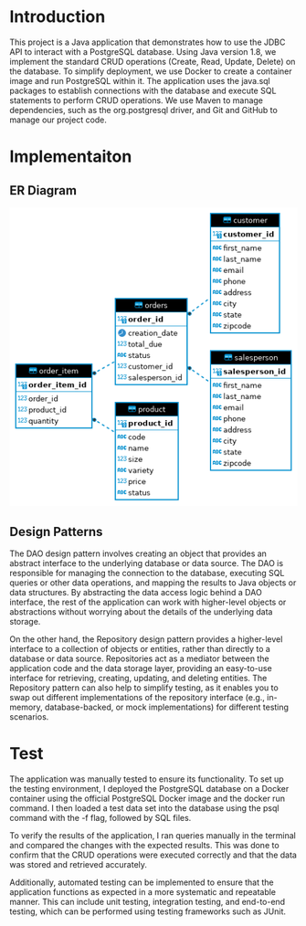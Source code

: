 # Introduction

This project is a Java application that demonstrates how to use the JDBC API to interact with a PostgreSQL 
database. Using Java version 1.8, we implement the standard CRUD operations (Create, Read, Update, Delete) 
on the database. To simplify deployment, we use Docker to create a container image and run PostgreSQL within it. 
The application uses the java.sql packages to establish connections with the database and execute SQL statements 
to perform CRUD operations. We use Maven to manage dependencies, such as the org.postgresql driver, and Git and 
GitHub to manage our project code.

# Implementaiton
## ER Diagram
![This is the ER Diagram of the Database](./assets/hplussport%20-%20public.png
)

## Design Patterns
The DAO design pattern involves creating an object that provides an abstract interface to the underlying 
database or data source. The DAO is responsible for managing the connection to the database, executing SQL 
queries or other data operations, and mapping the results to Java objects or data structures. By abstracting 
the data access logic behind a DAO interface, the rest of the application can work with higher-level objects 
or abstractions without worrying about the details of the underlying data storage.

On the other hand, the Repository design pattern provides a higher-level interface to a collection of objects
or entities, rather than directly to a database or data source. Repositories act as a mediator between the 
application code and the data storage layer, providing an easy-to-use interface for retrieving, creating, 
updating, and deleting entities. The Repository pattern can also help to simplify testing, as it enables you
to swap out different implementations of the repository interface (e.g., in-memory, database-backed, or mock 
implementations) for different testing scenarios.

# Test
The application was manually tested to ensure its functionality. To set up the testing environment, I deployed the 
PostgreSQL database on a Docker container using the official PostgreSQL Docker image and the docker run 
command. I then loaded a test data set into the database using the psql command with the -f flag, followed 
by SQL files.

To verify the results of the application, I ran queries manually in the terminal and compared the changes 
with the expected results. This was done to confirm that the CRUD operations were executed correctly and 
that the data was stored and retrieved accurately.

Additionally, automated testing can be implemented to ensure that the application functions as expected 
in a more systematic and repeatable manner. This can include unit testing, integration testing, and 
end-to-end testing, which can be performed using testing frameworks such as JUnit.

